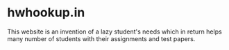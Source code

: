 # hwhookup.in

This website is an invention of a lazy student's needs which in return helps many number of students with their assignments and test papers.
